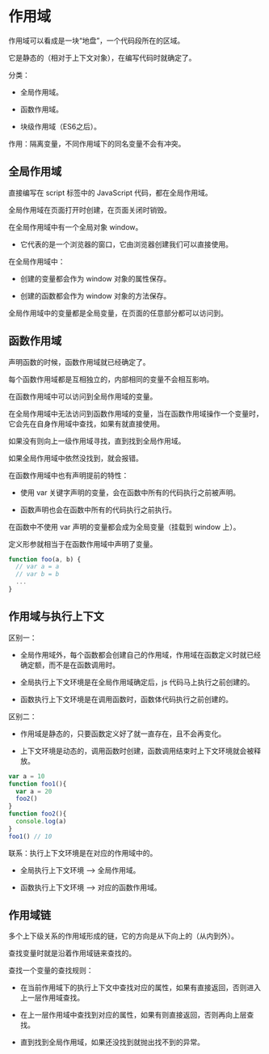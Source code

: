 # 作用域

作用域可以看成是一块“地盘”，一个代码段所在的区域。

它是静态的（相对于上下文对象），在编写代码时就确定了。

分类：

- 全局作用域。

- 函数作用域。

- 块级作用域（ES6之后）。

作用：隔离变量，不同作用域下的同名变量不会有冲突。

## 全局作用域

直接编写在 script 标签中的 JavaScript 代码，都在全局作用域。

全局作用域在页面打开时创建，在页面关闭时销毁。

在全局作用域中有一个全局对象 window。

- 它代表的是一个浏览器的窗口，它由浏览器创建我们可以直接使用。

在全局作用域中：

- 创建的变量都会作为 window 对象的属性保存。

- 创建的函数都会作为 window 对象的方法保存。

全局作用域中的变量都是全局变量，在页面的任意部分都可以访问到。

## 函数作用域

声明函数的时候，函数作用域就已经确定了。

每个函数作用域都是互相独立的，内部相同的变量不会相互影响。

在函数作用域中可以访问到全局作用域的变量。

在全局作用域中无法访问到函数作用域的变量，当在函数作用域操作一个变量时，它会先在自身作用域中查找，如果有就直接使用。

如果没有则向上一级作用域寻找，直到找到全局作用域。

如果全局作用域中依然没找到，就会报错。

在函数作用域中也有声明提前的特性：

- 使用 var 关键字声明的变量，会在函数中所有的代码执行之前被声明。

- 函数声明也会在函数中所有的代码执行之前执行。

在函数中不使用 var 声明的变量都会成为全局变量（挂载到 window 上）。

定义形参就相当于在函数作用域中声明了变量。

```js
function foo(a, b) {
  // var a = a
  // var b = b
  ...
}
```

## 作用域与执行上下文

区别一：

- 全局作用域外，每个函数都会创建自己的作用域，作用域在函数定义时就已经确定额，而不是在函数调用时。

- 全局执行上下文环境是在全局作用域确定后，js 代码马上执行之前创建的。

- 函数执行上下文环境是在调用函数时，函数体代码执行之前创建的。

区别二：

- 作用域是静态的，只要函数定义好了就一直存在，且不会再变化。

- 上下文环境是动态的，调用函数时创建，函数调用结束时上下文环境就会被释放。

```js
var a = 10
function foo1(){
  var a = 20
  foo2()
}
function foo2(){
  console.log(a)
}
foo1() // 10
```

联系：执行上下文环境是在对应的作用域中的。

- 全局执行上下文环境 --> 全局作用域。

- 函数执行上下文环境 --> 对应的函数作用域。

## 作用域链

多个上下级关系的作用域形成的链，它的方向是从下向上的（从内到外）。

查找变量时就是沿着作用域链来查找的。

查找一个变量的查找规则：

- 在当前作用域下的执行上下文中查找对应的属性，如果有直接返回，否则进入上一层作用域查找。

- 在上一层作用域中查找到对应的属性，如果有则直接返回，否则再向上层查找。

- 直到找到全局作用域，如果还没找到就抛出找不到的异常。
